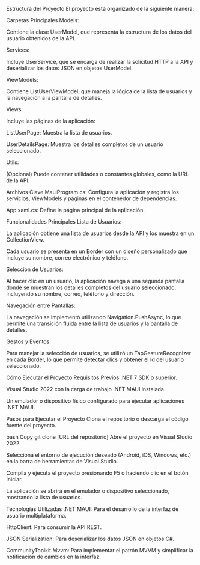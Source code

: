 Estructura del Proyecto
El proyecto está organizado de la siguiente manera:

Carpetas Principales
Models:

Contiene la clase UserModel, que representa la estructura de los datos del usuario obtenidos de la API.

Services:

Incluye UserService, que se encarga de realizar la solicitud HTTP a la API y deserializar los datos JSON en objetos UserModel.

ViewModels:

Contiene ListUserViewModel, que maneja la lógica de la lista de usuarios y la navegación a la pantalla de detalles.

Views:

Incluye las páginas de la aplicación:

ListUserPage: Muestra la lista de usuarios.

UserDetailsPage: Muestra los detalles completos de un usuario seleccionado.

Utils:

(Opcional) Puede contener utilidades o constantes globales, como la URL de la API.

Archivos Clave
MauiProgram.cs: Configura la aplicación y registra los servicios, ViewModels y páginas en el contenedor de dependencias.

App.xaml.cs: Define la página principal de la aplicación.

Funcionalidades Principales
Lista de Usuarios:

La aplicación obtiene una lista de usuarios desde la API y los muestra en un CollectionView.

Cada usuario se presenta en un Border con un diseño personalizado que incluye su nombre, correo electrónico y teléfono.

Selección de Usuarios:

Al hacer clic en un usuario, la aplicación navega a una segunda pantalla donde se muestran los detalles completos del usuario seleccionado, incluyendo su nombre, correo, teléfono y dirección.

Navegación entre Pantallas:

La navegación se implementó utilizando Navigation.PushAsync, lo que permite una transición fluida entre la lista de usuarios y la pantalla de detalles.

Gestos y Eventos:

Para manejar la selección de usuarios, se utilizó un TapGestureRecognizer en cada Border, lo que permite detectar clics y obtener el Id del usuario seleccionado.

Cómo Ejecutar el Proyecto
Requisitos Previos
.NET 7 SDK o superior.

Visual Studio 2022 con la carga de trabajo .NET MAUI instalada.

Un emulador o dispositivo físico configurado para ejecutar aplicaciones .NET MAUI.

Pasos para Ejecutar el Proyecto
Clona el repositorio o descarga el código fuente del proyecto.

bash
Copy
git clone [URL del repositorio]
Abre el proyecto en Visual Studio 2022.

Selecciona el entorno de ejecución deseado (Android, iOS, Windows, etc.) en la barra de herramientas de Visual Studio.

Compila y ejecuta el proyecto presionando F5 o haciendo clic en el botón Iniciar.

La aplicación se abrirá en el emulador o dispositivo seleccionado, mostrando la lista de usuarios.

Tecnologías Utilizadas
.NET MAUI: Para el desarrollo de la interfaz de usuario multiplataforma.

HttpClient: Para consumir la API REST.

JSON Serialization: Para deserializar los datos JSON en objetos C#.

CommunityToolkit.Mvvm: Para implementar el patrón MVVM y simplificar la notificación de cambios en la interfaz.
